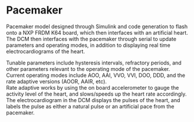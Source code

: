 # Pacemaker  
Pacemaker model designed through Simulink and code generation to flash onto a NXP FRDM K64 board, which then interfaces with an artificial heart.  
The DCM then interfaces with the pacemaker through serial to update parameters and operating modes, in addition to displaying real time electrocardiograms of the heart.  

Tunable parameters include hysteresis intervals, refractory periods, and other parameters relevant to the operating mode of the pacemaker.  
Current operating modes include AOO, AAI, VVO, VVI, DOO, DDD, and the rate adaptive versions (AOOR, AAIR, etc).  
Rate adaptive works by using the on board accelerometer to gauge the activity level of the heart, and slows/speeds up the heart rate accordingly.  
The electrocardiogram in the DCM displays the pulses of the heart, and labels the pulse as either a natural pulse or an artificial pace from the pacemaker.   
